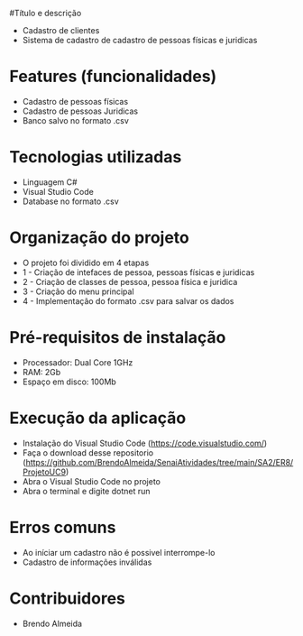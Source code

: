 #Título e descrição 
* Cadastro de clientes
* Sistema de cadastro de cadastro de pessoas físicas e juridicas

# Features (funcionalidades)
* Cadastro de pessoas físicas
* Cadastro de pessoas Juridicas
* Banco salvo no formato .csv

# Tecnologias utilizadas
* Linguagem C#
* Visual Studio Code
* Database no formato .csv

# Organização do projeto
* O projeto foi dividido em 4 etapas
* 1 - Criação de intefaces de pessoa, pessoas físicas e juridicas
* 2 - Criação de classes de pessoa, pessoa física e juridica
* 3 - Criação do menu principal
* 4 - Implementação do formato .csv para salvar os dados

# Pré-requisitos de instalação
* Processador: Dual Core 1GHz
* RAM: 2Gb
* Espaço em disco: 100Mb

# Execução da aplicação
* Instalação do Visual Studio Code (https://code.visualstudio.com/)
* Faça o download desse repositorio (https://github.com/BrendoAlmeida/SenaiAtividades/tree/main/SA2/ER8/ProjetoUC9)
* Abra o Visual Studio Code no projeto
* Abra o terminal e digite dotnet run

# Erros comuns
* Ao iníciar um cadastro não é possivel interrompe-lo
* Cadastro de informações inválidas

# Contribuidores
* Brendo Almeida
